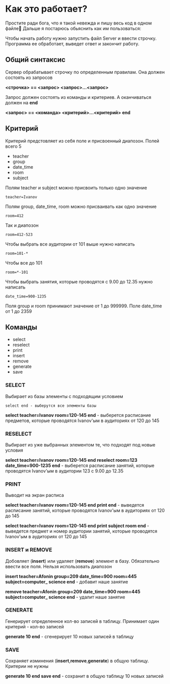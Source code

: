 # Как это работает? 
Простите ради бога, что я такой невежда и пишу весь код в одном файле🥺 Дальше я постарюсь обьяснить как им пользоваться:

Чтобы начать работу нужно запустить файл Server и ввести строчку. Программа ее обработает, выведет ответ и закончит работу.
## Общий синтаксис 
Сервер обрабатывает строчку по определенным правилам. Она должен состоять из запросов

**<строчка> == <запрос> <запрос>...<запрос>**

Запрос должен состоять из команды и критериев. А оканчиваться должен на **end**

**<запрос> == <команда> <критерий>...<критерий> end**
## Критерий
Критерий предстовляет из себя поле и присвоенный диапозон. Полей всего 5
* teacher
* group
* date_time
* room
* subject

Полям teacher и subject можно присвоить только одно значение

	teacher=Ivanov

Полям group, date_time, room можно присваивать как одно значение 

	room=412

Так и диапозон

	room=412-523

Чтобы выбрать все аудитории от 101 выше нужно написать

	room=101-*

Чтобы все до 101

	room=*-101

Чтобы выбрать занятия, которые проводятся с 9.00 до 12.35 нужно написать

	date_time=900-1235

Поля group и room принимают значение от 1 до 999999. Поле date_time от 1 до 2359
## Команды
* select
* reselect
* print
* insert
* remove
* generate
* save
### SELECT
Выбирает из базы элементы с подходящим условием

	select end - выберутся все элементы базы

**select teacher=Ivanov room=120-145 end** - выберется расписание предметов, которые проводятся Ivanov'ым в аудиториях от 120 до 145
### RESELECT
Выбирает из уже выбранных элементом те, что подходят под новые условия

**select teacher=Ivanov room=120-145 end reselect room=123 date_time=900-1235 end** - выберется расписание занятий, которые проводятся Ivanov'ым в аудитории 123 с 9.00 до 12.35
### PRINT
Выводит на экран расписа

**select teacher=Ivanov room=120-145 end print end** - выведется расписание занятий, которые проводятся Ivanov'ым в аудиториях от 120 до 145 

**select teacher=Ivanov room=120-145 end print subject room end** - выведется предмет и номер аудитории занятий, которые проводятся Ivanov'ым в аудиториях от 120 до 145
### INSERT и REMOVE
Добовляет (**insert**) или удаляет (**remove**) элемент в базу. Обязательно ввести все поля. Нельзя использовать диапозон 

**insert teacher=Afonin group=209 date_time=900 room=445 subject=computer_ science end** - добавит наше занятие

**remove teacher=Afonin group=209 date_time=900 room=445 subject=computer_ science end** - удалит наше занятие
### GENERATE
Генерирует определенное кол-во записей в таблицу. Принимает один критерий - кол-во записей

**generate 10 end** - сгенерирует 10 новых записей в таблицу
### SAVE
Сохраняет изминения (**insert**,**remove**,**generate**) в общую таблицу. Критерии не нужны

**generate 10 end save end** - сохранит в общую таблицу 10 новых записей



